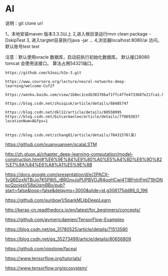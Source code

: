 # AI
说明：git clone url

1，本地安装maven 版本3.3.3以上
2,进入根目录运行mvn clean package -DskipTest
3, 进入targtet目录执行java -jar ...
4,浏览器localhost:8080/ai 访问。默认账号test test

注意：默认使用oracle 数据库，启动前执行初始化数据库。
    默认接口8080 tomcat 会使用该接口。
    算法占用54321端口。
    
    https://github.com/h2oai/h2o-3.git
    
    https://www.coursera.org/lecture/neural-networks-deep-learning/welcome-Cuf2f
    
    https://wenku.baidu.com/view/1b8ec1cedb38376baf1ffc4ffe4733687e21fca1.html
    
    https://blog.csdn.net/zhuiqiuk/article/details/68485747
    
    https://blog.csdn.net/dkl12/article/details/80550095
    https://blog.csdn.net/bitcarmanlee/article/details/77869383?locationNum=8&fps=1
    
    
    https://blog.csdn.net/zchang81/article/details/78431570(吴)
https://github.com/xuanyuansen/scalaLSTM



http://zh.gluon.ai/chapter_deep-learning-computation/model-construction.html#%E6%9E%84%E9%80%A0%E5%A4%8D%E6%9D%82%E7%9A%84%E6%A8%A1%E5%9E%8B

https://docs.google.com/presentation/d/e/2PACX-1vQ6DzxNTBrJo7K5P8t5_rBRGnyJoPUPBVOJR4ooHCwi4TlBFnIriFmI719rDNpcQzojqsV58aUqmBBx/pub?start=false&loop=false&delayms=3000&slide=id.g306175dd89_0_196


https://github.com/sunbow1/SparkMLlibDeepLearn

http://keras-cn.readthedocs.io/en/latest/for_beginners/concepts/

https://github.com/aymericdamien/TensorFlow-Examples

https://blog.csdn.net/qq_31780525/article/details/71513580

https://blog.csdn.net/qq_35273499/article/details/80656809


https://github.com/vipstone/faceai

https://www.tensorflow.org/tutorials/


https://www.tensorflow.org/ecosystem/
